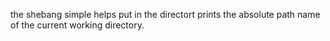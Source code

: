 the shebang simple helps put in the directort
prints the absolute path name of the current working directory.
